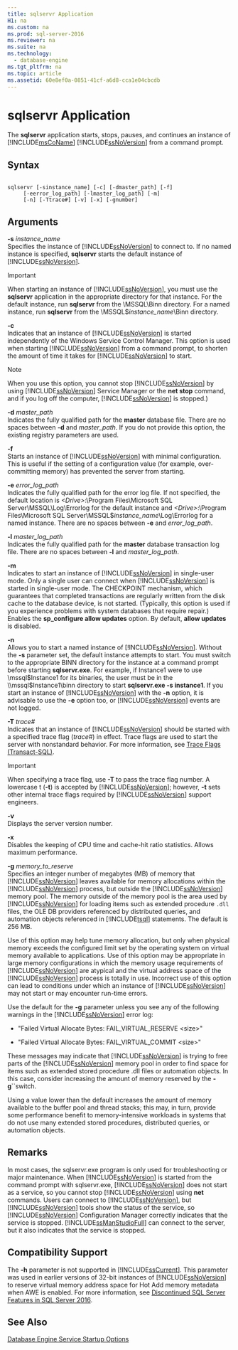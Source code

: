 ```yaml
---
title: sqlservr Application
H1: na
ms.custom: na
ms.prod: sql-server-2016
ms.reviewer: na
ms.suite: na
ms.technology: 
  - database-engine
ms.tgt_pltfrm: na
ms.topic: article
ms.assetid: 60e8ef0a-0851-41cf-a6d8-cca1e04cbcdb
---
```

# sqlservr Application
  The **sqlservr** application starts, stops, pauses, and continues an instance of [!INCLUDE[msCoName](../../Token/Other/msCoName_md.md)] [!INCLUDE[ssNoVersion](../../Token/Other/ssNoVersion_md.md)] from a command prompt.  
  
## Syntax  
  
```  
  
sqlservr [-sinstance_name] [-c] [-dmaster_path] [-f]   
     [-eerror_log_path] [-lmaster_log_path] [-m]  
     [-n] [-Ttrace#] [-v] [-x] [-gnumber]  
```  
  
## Arguments  
 **\-s** *instance\_name*  
 Specifies the instance of [!INCLUDE[ssNoVersion](../../Token/Other/ssNoVersion_md.md)] to connect to. If no named instance is specified, **sqlservr** starts the default instance of [!INCLUDE[ssNoVersion](../../Token/Other/ssNoVersion_md.md)].  
  
> [!IMPORTANT]  
>  When starting an instance of [!INCLUDE[ssNoVersion](../../Token/Other/ssNoVersion_md.md)], you must use the **sqlservr** application in the appropriate directory for that instance. For the default instance, run **sqlservr** from the \\MSSQL\\Binn directory. For a named instance, run **sqlservr** from the \\MSSQL$*instance\_name*\\Binn directory.  
  
 **\-c**  
 Indicates that an instance of [!INCLUDE[ssNoVersion](../../Token/Other/ssNoVersion_md.md)] is started independently of the Windows Service Control Manager. This option is used when starting [!INCLUDE[ssNoVersion](../../Token/Other/ssNoVersion_md.md)] from a command prompt, to shorten the amount of time it takes for [!INCLUDE[ssNoVersion](../../Token/Other/ssNoVersion_md.md)] to start.  
  
> [!NOTE]  
>  When you use this option, you cannot stop [!INCLUDE[ssNoVersion](../../Token/Other/ssNoVersion_md.md)] by using [!INCLUDE[ssNoVersion](../../Token/Other/ssNoVersion_md.md)] Service Manager or the **net stop** command, and if you log off the computer, [!INCLUDE[ssNoVersion](../../Token/Other/ssNoVersion_md.md)] is stopped.\)  
  
 **\-d** *master\_path*  
 Indicates the fully qualified path for the **master** database file. There are no spaces between **\-d** and *master\_path*. If you do not provide this option, the existing registry parameters are used.  
  
 **\-f**  
 Starts an instance of [!INCLUDE[ssNoVersion](../../Token/Other/ssNoVersion_md.md)] with minimal configuration. This is useful if the setting of a configuration value \(for example, over\-committing memory\) has prevented the server from starting.  
  
 **\-e** *error\_log\_path*  
 Indicates the fully qualified path for the error log file. If not specified, the default location is *\<Drive\>*:\\Program Files\\Microsoft SQL Server\\MSSQL\\Log\\Errorlog for the default instance and *\<Drive\>*:\\Program Files\\Microsoft SQL Server\\MSSQL$*instance\_name*\\Log\\Errorlog for a named instance. There are no spaces between **\-e** and *error\_log\_path*.  
  
 **\-l** *master\_log\_path*  
 Indicates the fully qualified path for the **master** database transaction log file. There are no spaces between **\-l** and *master\_log\_path*.  
  
 **\-m**  
 Indicates to start an instance of [!INCLUDE[ssNoVersion](../../Token/Other/ssNoVersion_md.md)] in single\-user mode. Only a single user can connect when [!INCLUDE[ssNoVersion](../../Token/Other/ssNoVersion_md.md)] is started in single\-user mode. The CHECKPOINT mechanism, which guarantees that completed transactions are regularly written from the disk cache to the database device, is not started. \(Typically, this option is used if you experience problems with system databases that require repair.\) Enables the **sp\_configure allow updates** option. By default, **allow updates** is disabled.  
  
 **\-n**  
 Allows you to start a named instance of [!INCLUDE[ssNoVersion](../../Token/Other/ssNoVersion_md.md)]. Without the **\-s** parameter set, the default instance attempts to start. You must switch to the appropriate BINN directory for the instance at a command prompt before starting **sqlservr.exe**. For example, if Instance1 were to use \\mssql$Instance1 for its binaries, the user must be in the \\mssql$Instance1\\binn directory to start **sqlservr.exe \-s instance1**. If you start an instance of [!INCLUDE[ssNoVersion](../../Token/Other/ssNoVersion_md.md)] with the **\-n** option, it is advisable to use the **\-e** option too, or [!INCLUDE[ssNoVersion](../../Token/Other/ssNoVersion_md.md)] events are not logged.  
  
 **\-T** *trace\#*  
 Indicates that an instance of [!INCLUDE[ssNoVersion](../../Token/Other/ssNoVersion_md.md)] should be started with a specified trace flag \(*trace\#*\) in effect. Trace flags are used to start the server with nonstandard behavior. For more information, see [Trace Flags &#40;Transact-SQL&#41;](../Topic/Trace%20Flags%20\(Transact-SQL\).md).  
  
> [!IMPORTANT]  
>  When specifying a trace flag, use **\-T** to pass the trace flag number. A lowercase t \(**\-t**\) is accepted by [!INCLUDE[ssNoVersion](../../Token/Other/ssNoVersion_md.md)]; however, **\-t** sets other internal trace flags required by [!INCLUDE[ssNoVersion](../../Token/Other/ssNoVersion_md.md)] support engineers.  
  
 **\-v**  
 Displays the server version number.  
  
 **\-x**  
 Disables the keeping of CPU time and cache\-hit ratio statistics. Allows maximum performance.  
  
 **\-g** *memory\_to\_reserve*  
 Specifies an integer number of megabytes \(MB\) of memory that [!INCLUDE[ssNoVersion](../../Token/Other/ssNoVersion_md.md)] leaves available for memory allocations within the [!INCLUDE[ssNoVersion](../../Token/Other/ssNoVersion_md.md)] process, but outside the [!INCLUDE[ssNoVersion](../../Token/Other/ssNoVersion_md.md)] memory pool. The memory outside of the memory pool is the area used by [!INCLUDE[ssNoVersion](../../Token/Other/ssNoVersion_md.md)] for loading items such as extended procedure `.dll` files, the OLE DB providers referenced by distributed queries, and automation objects referenced in [!INCLUDE[tsql](../../Token/Other/tsql_md.md)] statements. The default is 256 MB.  
  
 Use of this option may help tune memory allocation, but only when physical memory exceeds the configured limit set by the operating system on virtual memory available to applications. Use of this option may be appropriate in large memory configurations in which the memory usage requirements of [!INCLUDE[ssNoVersion](../../Token/Other/ssNoVersion_md.md)] are atypical and the virtual address space of the [!INCLUDE[ssNoVersion](../../Token/Other/ssNoVersion_md.md)] process is totally in use. Incorrect use of this option can lead to conditions under which an instance of [!INCLUDE[ssNoVersion](../../Token/Other/ssNoVersion_md.md)] may not start or may encounter run\-time errors.  
  
 Use the default for the **\-g** parameter unless you see any of the following warnings in the [!INCLUDE[ssNoVersion](../../Token/Other/ssNoVersion_md.md)] error log:  
  
-   "Failed Virtual Allocate Bytes: FAIL\_VIRTUAL\_RESERVE \<size\>"  
  
-   "Failed Virtual Allocate Bytes: FAIL\_VIRTUAL\_COMMIT \<size\>"  
  
 These messages may indicate that [!INCLUDE[ssNoVersion](../../Token/Other/ssNoVersion_md.md)] is trying to free parts of the [!INCLUDE[ssNoVersion](../../Token/Other/ssNoVersion_md.md)] memory pool in order to find space for items such as extended stored procedure .dll files or automation objects. In this case, consider increasing the amount of memory reserved by the **\-g**``switch.  
  
 Using a value lower than the default increases the amount of memory available to the buffer pool and thread stacks; this may, in turn, provide some performance benefit to memory\-intensive workloads in systems that do not use many extended stored procedures, distributed queries, or automation objects.  
  
## Remarks  
 In most cases, the sqlservr.exe program is only used for troubleshooting or major maintenance. When [!INCLUDE[ssNoVersion](../../Token/Other/ssNoVersion_md.md)] is started from the command prompt with sqlservr.exe, [!INCLUDE[ssNoVersion](../../Token/Other/ssNoVersion_md.md)] does not start as a service, so you cannot stop [!INCLUDE[ssNoVersion](../../Token/Other/ssNoVersion_md.md)] using **net** commands. Users can connect to [!INCLUDE[ssNoVersion](../../Token/Other/ssNoVersion_md.md)], but [!INCLUDE[ssNoVersion](../../Token/Other/ssNoVersion_md.md)] tools show the status of the service, so [!INCLUDE[ssNoVersion](../../Token/Other/ssNoVersion_md.md)] Configuration Manager correctly indicates that the service is stopped. [!INCLUDE[ssManStudioFull](../../Token/Other/ssManStudioFull_md.md)] can connect to the server, but it also indicates that the service is stopped.  
  
## Compatibility Support  
 The **\-h**  parameter is not supported in [!INCLUDE[ssCurrent](../../Token/Other/ssCurrent_md.md)]. This parameter was used in earlier versions of 32\-bit instances of [!INCLUDE[ssNoVersion](../../Token/Other/ssNoVersion_md.md)] to reserve virtual memory address space for Hot Add memory metadata when AWE is enabled. For more information, see [Discontinued SQL Server Features in SQL Server 2016](../../Topics/TopicNameNotContainA/Discontinued-SQL-Server-Features-in-SQL-Server-2016.md).  
  
## See Also  
 [Database Engine Service Startup Options](../../Topics/TopicNameNotContainA/Database-Engine-Service-Startup-Options.md)  
  
  